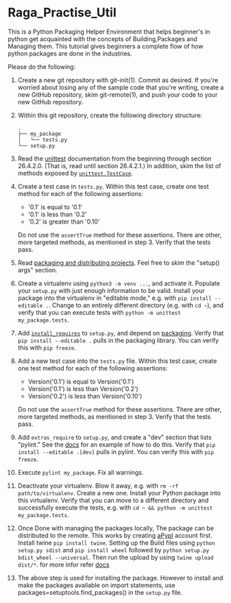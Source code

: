 # Raga_Practise_Util
This is a Python Packaging Helper Environment that helps beginner's in python get acquainted with the concepts of Building,Packages and Managing them. 
This tutorial gives beginners a complete flow of how python packages are done in the industries.

Please do the following:

1. Create a new git repository with git-init(1). Commit as desired. If you're
   worried about losing any of the sample code that you're writing, create a new
   GitHub repository, skim git-remote(1), and push your code to your new GitHub
   repository.
2. Within this git repository, create the following directory structure:

       .
       ├── my_package
       │   └── tests.py
       └── setup.py

3. Read the [unittest](https://docs.python.org/3.6/library/unittest.html)
   documentation from the beginning through section 26.4.2.0. (That is, read
   until section 26.4.2.1.) In addition, skim the list of methods exposed by
   [`unittest.TestCase`](https://docs.python.org/3.6/library/unittest.html#unittest.TestCase).
4. Create a test case in `tests.py`. Within this test case, create one test
   method for each of the following assertions:

   * '0.1' is equal to '0.1'
   * '0.1' is less than '0.2'
   * '0.2' is greater than '0.10'

   Do not use the `assertTrue` method for these assertions. There are other,
   more targeted methods, as mentioned in step 3. Verify that the tests pass.
5. Read [packaging and distributing
   projects](https://packaging.python.org/guides/distributing-packages-using-setuptools/).
   Feel free to skim the "setup() args" section.
6. Create a virtualenv using `python3 -m venv ...`, and activate it. Populate
   your `setup.py` with just enough information to be valid. Install your
   package into the virtualenv in "editable mode," e.g. with `pip install
   --editable .`. Change to an entirely different directory (e.g. with `cd ~`),
   and verify that you can execute tests with `python -m unittest
   my_package.tests`.
7. Add
   [`install_requires`](https://packaging.python.org/guides/distributing-packages-using-setuptools/#install-requires)
   to `setup.py`, and depend on
   [packaging](https://pypi.org/project/packaging/). Verify that `pip install
   --editable .` pulls in the packaging library. You can verify this with `pip
   freeze`.
8. Add a new test case into the `tests.py` file.  Within this test case, create
   one test method for each of the following assertions:

   * Version('0.1') is equal to Version('0.1')
   * Version('0.1') is less than Version('0.2')
   * Version('0.2') is less than Version('0.10')

   Do not use the `assertTrue` method for these assertions. There are other,
   more targeted methods, as mentioned in step 3. Verify that the tests pass.
9. Add `extras_require` to `setup.py`, and create a "dev" section that lists
   "pylint." See the [docs](http://setuptools.readthedocs.io/en/latest/setuptools.html#declaring-extras-optional-features-with-their-own-dependencies) for an
   example of how to do this. Verify that `pip install --editable .[dev]` pulls
   in pylint. You can verify this with `pip freeze`.
10. Execute `pylint my_package`. Fix all warnings.
11. Deactivate your virtualenv. Blow it away, e.g. with `rm -rf path/to/virtualenv`.
    Create a new one. Install your Python package into this virtualenv. Verify that
    you can move to a different directory and successfully execute the tests, e.g.
    with `cd ~ && python -m unittest my_package.tests`.
12. Once Done with managing the packages locally, The package can be distributed to the remote. This works by creating [aPypI](https://pypi.org/account/register/) account first. Install twine `pip install twine`. Setting up the Build files using `python setup.py sdist` and `pip install wheel` followed by `python setup.py bdist_wheel --universal`. Then run the upload by using `twine upload dist/*`. for more infor refer [docs](https://packaging.python.org/guides/distributing-packages-using-setuptools/#id77) 
13. The above step is used for installing the package. However to install and make the packages available on import statements, use packages=setuptools.find_packages() in the ``setup.py`` file.

